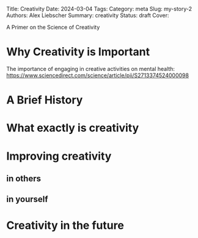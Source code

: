 Title: Creativity
Date: 2024-03-04
Tags: 
Category: meta
Slug: my-story-2
Authors: Alex Liebscher
Summary: creativity
Status: draft
Cover: 


A Primer on the Science of Creativity

# Why Creativity is Important

The importance of engaging in creative activities on mental health: https://www.sciencedirect.com/science/article/pii/S2713374524000098

# A Brief History

# What exactly is creativity

# Improving creativity

## in others

## in yourself

# Creativity in the future